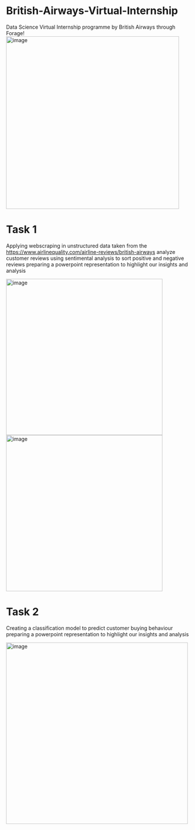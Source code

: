 # British-Airways-Virtual-Internship
Data Science Virtual Internship programme by British Airways through Forage!
<img width="472" alt="image" src="https://github.com/DDDDNNNNNThanh/British-Airways-Virtual-Internship/assets/110702728/589df12f-0ee3-4d20-af4a-f08b2a5e2ae2">
# Task 1
Applying webscraping in unstructured data taken from the https://www.airlinequality.com/airline-reviews/british-airways analyze customer reviews using sentimental analysis to sort positive and negative reviews preparing a powerpoint representation to highlight our insights and analysis

<img width="427" alt="image" src="https://github.com/DDDDNNNNNThanh/British-Airways-Virtual-Internship/assets/110702728/92ef2c06-d9ea-467e-87f9-942b19e69a60">

<img width="427" alt="image" src="https://github.com/DDDDNNNNNThanh/British-Airways-Virtual-Internship/assets/110702728/d2638d67-5fa2-4623-a652-90e7ce083793">


# Task 2
Creating a classification model to predict customer buying behaviour preparing a powerpoint representation to highlight our insights and analysis


<img width="496" alt="image" src="https://github.com/DDDDNNNNNThanh/British-Airways-Virtual-Internship/assets/110702728/bcd9ff93-8df0-4468-ac77-ef065780cb6a">
